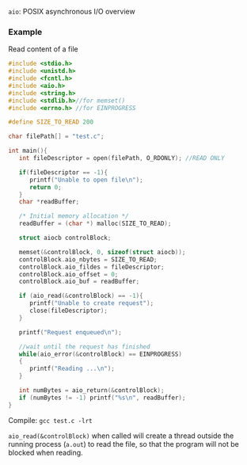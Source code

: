 ``aio``: POSIX asynchronous I/O overview

### Example

Read content of a file

```c
#include <stdio.h>
#include <unistd.h>
#include <fcntl.h>
#include <aio.h>
#include <string.h>
#include <stdlib.h>//for memset()
#include <errno.h> //for EINPROGRESS

#define SIZE_TO_READ 200

char filePath[] = "test.c";

int main(){
   int fileDescriptor = open(filePath, O_RDONLY); //READ ONLY

   if(fileDescriptor == -1){
      printf("Unable to open file\n");
      return 0;
   }
   char *readBuffer;

   /* Initial memory allocation */
   readBuffer = (char *) malloc(SIZE_TO_READ);

   struct aiocb controlBlock;

   memset(&controlBlock, 0, sizeof(struct aiocb));
   controlBlock.aio_nbytes = SIZE_TO_READ;
   controlBlock.aio_fildes = fileDescriptor;
   controlBlock.aio_offset = 0;
   controlBlock.aio_buf = readBuffer;

   if (aio_read(&controlBlock) == -1){
      printf("Unable to create request");
      close(fileDescriptor);
   }

   printf("Request enqueued\n");

   //wait until the request has finished
   while(aio_error(&controlBlock) == EINPROGRESS)
   {
      printf("Reading ...\n");
   }

   int numBytes = aio_return(&controlBlock);
   if (numBytes != -1) printf("%s\n", readBuffer);
}
```

Compile: ``gcc test.c -lrt``

``aio_read(&controlBlock)`` when called will create a thread outside the running process (``a.out``) to read the file, so that the program will not be blocked when reading.

